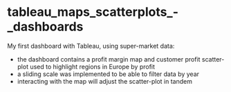 # tableau_maps_scatterplots_-_dashboards
My first dashboard with Tableau, using super-market data:
  - the dashboard contains a profit margin map and customer profit scatter-plot used to highlight regions in Europe by profit
  - a sliding scale was implemented to be able to filter data by year
  - interacting with the map will adjust the scatter-plot in tandem
